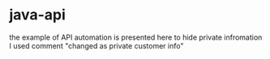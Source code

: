# java-api

the example of API automation is presented here
to hide private infromation I used comment "changed as private customer info"
